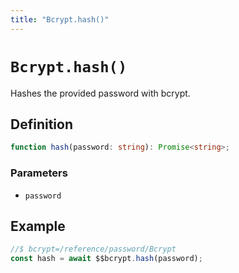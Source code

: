 ```yaml
---
title: "Bcrypt.hash()"
---
```


# `Bcrypt.hash()`

Hashes the provided password with bcrypt.

## Definition

```ts
function hash(password: string): Promise<string>;
```

### Parameters

- `password`

## Example

```ts
//$ bcrypt=/reference/password/Bcrypt
const hash = await $$bcrypt.hash(password);
```
